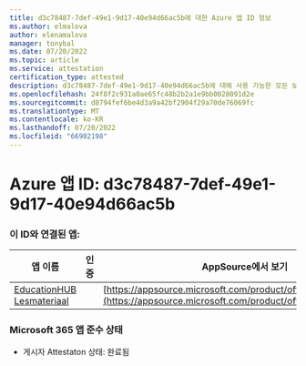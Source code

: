 ```yaml
---
title: d3c78487-7def-49e1-9d17-40e94d66ac5b에 대한 Azure 앱 ID 정보
ms.author: elmalova
author: elenamalova
manager: tonybal
ms.date: 07/20/2022
ms.topic: article
ms.service: attestation
certification_type: attested
description: d3c78487-7def-49e1-9d17-40e94d66ac5b에 대해 사용 가능한 모든 보안 및 규정 준수 정보입니다.
ms.openlocfilehash: 24f8f2c931a0ae65fc48b2b2a1e9bb0028091d2e
ms.sourcegitcommit: d8794fef6be4d3a9a42bf2904f29a70de76069fc
ms.translationtype: MT
ms.contentlocale: ko-KR
ms.lasthandoff: 07/20/2022
ms.locfileid: "66902198"
---
```

# <a name="azure-app-id-d3c78487-7def-49e1-9d17-40e94d66ac5b"></a>Azure 앱 ID: d3c78487-7def-49e1-9d17-40e94d66ac5b


### <a name="apps-associated-with-this-id"></a>이 ID와 연결된 앱:
| **앱 이름** | **인증** | **AppSource에서 보기** |
|--------------|---------------|-----------------------|
| [EducationHUB Lesmateriaal](../forward/WA200004326.md) |  | [https://appsource.microsoft.com/product/office/WA200004326](https://appsource.microsoft.com/product/office/WA200004326) |

### <a name="microsoft-365-app-compliance-status"></a>Microsoft 365 앱 준수 상태
- 게시자 Attestaton 상태: 완료됨
